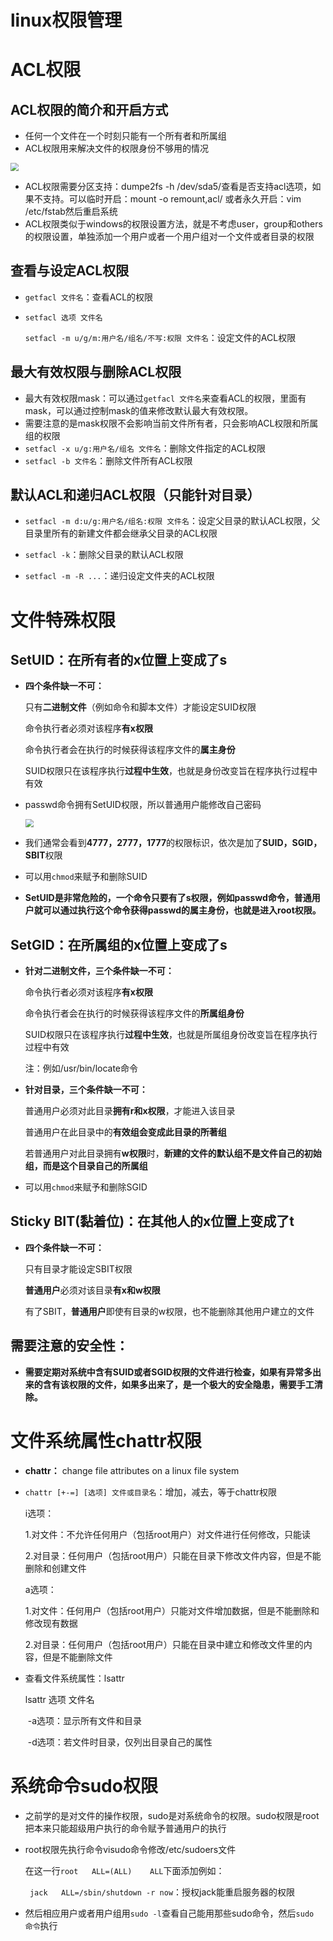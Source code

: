# linux权限管理


# ACL权限

##     ACL权限的简介和开启方式

* 任何一个文件在一个时刻只能有一个所有者和所属组
* ACL权限用来解决文件的权限身份不够用的情况

<img src="https://jack-blog-img.obs.cn-north-4.myhuaweicloud.com/github-page/img20220521224537.png" style="zoom:80%;" />

* ACL权限需要分区支持：dumpe2fs -h /dev/sda5/查看是否支持acl选项，如果不支持。可以临时开启：mount -o remount,acl/ 或者永久开启：vim /etc/fstab然后重启系统
* ACL权限类似于windows的权限设置方法，就是不考虑user，group和others的权限设置，单独添加一个用户或者一个用户组对一个文件或者目录的权限

##     查看与设定ACL权限

* `getfacl 文件名`：查看ACL的权限

* `setfacl 选项 文件名`

  `setfacl -m u/g/m:用户名/组名/不写:权限 文件名`：设定文件的ACL权限

##     最大有效权限与删除ACL权限

* 最大有效权限mask：可以通过`getfacl 文件名`来查看ACL的权限，里面有mask，可以通过控制mask的值来修改默认最大有效权限。
* 需要注意的是mask权限不会影响当前文件所有者，只会影响ACL权限和所属组的权限
* `setfacl -x u/g:用户名/组名 文件名`：删除文件指定的ACL权限
* `setfacl -b 文件名`：删除文件所有ACL权限

##     默认ACL和递归ACL权限（只能针对目录）

* `setfacl -m d:u/g:用户名/组名:权限 文件名`：设定父目录的默认ACL权限，父目录里所有的新建文件都会继承父目录的ACL权限

* `setfacl -k`：删除父目录的默认ACL权限

* `setfacl -m -R ...`：递归设定文件夹的ACL权限

# 文件特殊权限

##     SetUID：在所有者的x位置上变成了s

* **四个条件缺一不可：**

  只有**二进制文件**（例如命令和脚本文件）才能设定SUID权限

  命令执行者必须对该程序**有x权限**

  命令执行者会在执行的时候获得该程序文件的**属主身份**

  SUID权限只在该程序执行**过程中生效**，也就是身份改变旨在程序执行过程中有效

* passwd命令拥有SetUID权限，所以普通用户能修改自己密码

  <img src="https://jack-blog-img.obs.cn-north-4.myhuaweicloud.com/github-page/img20220521224547.png" style="zoom:80%;" />

* 我们通常会看到**4777，2777，1777**的权限标识，依次是加了**SUID，SGID，SBIT**权限

* 可以用`chmod`来赋予和删除SUID

* **SetUID是非常危险的，一个命令只要有了s权限，例如passwd命令，普通用户就可以通过执行这个命令获得passwd的属主身份，也就是进入root权限。**

##     SetGID：在所属组的x位置上变成了s

* **针对二进制文件，三个条件缺一不可：**

  命令执行者必须对该程序**有x权限**

  命令执行者会在执行的时候获得该程序文件的**所属组身份**

  SUID权限只在该程序执行**过程中生效**，也就是所属组身份改变旨在程序执行过程中有效

  注：例如/usr/bin/locate命令

* **针对目录，三个条件缺一不可：**

  普通用户必须对此目录**拥有r和x权限**，才能进入该目录

  普通用户在此目录中的**有效组会变成此目录的所著组**

  若普通用户对此目录拥有**w权限**时，**新建的文件的默认组不是文件自己的初始组，而是这个目录自己的所属组**

* 可以用`chmod`来赋予和删除SGID

##     Sticky BIT(黏着位)：在其他人的x位置上变成了t

* **四个条件缺一不可：**

  只有目录才能设定SBIT权限

  **普通用户**必须对该目录**有x和w权限**

  有了SBIT，**普通用户**即使有目录的w权限，也不能删除其他用户建立的文件

##     需要注意的安全性：

* **需要定期对系统中含有SUID或者SGID权限的文件进行检查，如果有异常多出来的含有该权限的文件，如果多出来了，是一个极大的安全隐患，需要手工清除。**

# 文件系统属性chattr权限

* **chattr：** change file attributes on a linux file system

* `chattr [+-=] [选项] 文件或目录名`：增加，减去，等于chattr权限

  i选项：

  ​	1.对文件：不允许任何用户（包括root用户）对文件进行任何修改，只能读

  ​	2.对目录：任何用户（包括root用户）只能在目录下修改文件内容，但是不能删除和创建文件

  a选项：

  ​	1.对文件：任何用户（包括root用户）只能对文件增加数据，但是不能删除和修改现有数据

  ​	2.对目录：任何用户（包括root用户）只能在目录中建立和修改文件里的内容，但是不能删除文件

* 查看文件系统属性：lsattr

  lsattr 选项 文件名

  ​	-a选项：显示所有文件和目录

  ​	-d选项：若文件时目录，仅列出目录自己的属性

# 系统命令sudo权限

* 之前学的是对文件的操作权限，sudo是对系统命令的权限。sudo权限是root把本来只能超级用户执行的命令赋予普通用户的执行

* root权限先执行命令visudo命令修改/etc/sudoers文件

  在这一行`root   ALL=(ALL)    ALL`下面添加例如：

  ​               ` jack   ALL=/sbin/shutdown -r now`：授权jack能重启服务器的权限

* 然后相应用户或者用户组用`sudo -l`查看自己能用那些sudo命令，然后`sudo 命令`执行
